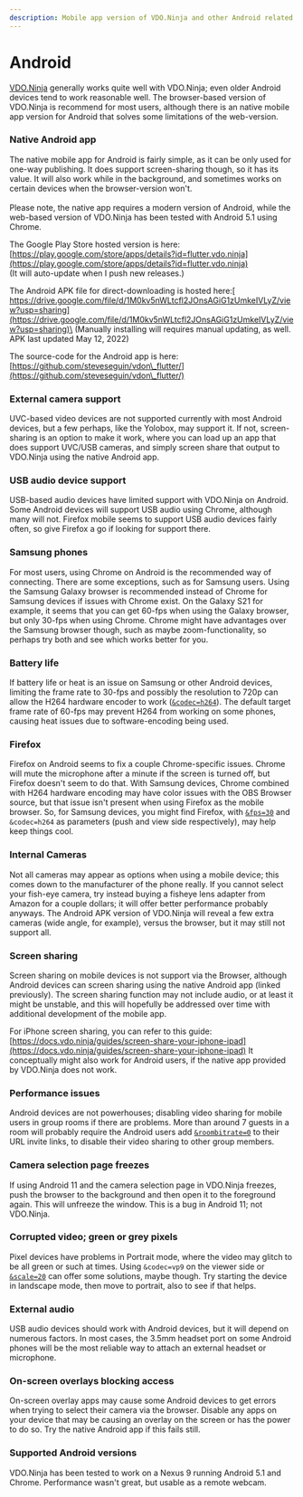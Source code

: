 ```yaml
---
description: Mobile app version of VDO.Ninja and other Android related topics
---
```


# Android

[VDO.Ninja](https://vdo.ninja) generally works quite well with VDO.Ninja; even older Android devices tend to work reasonable well. The browser-based version of VDO.Ninja is recommend for most users, although there is an native mobile app version for Android that solves some limitations of the web-version.

### Native Android app

The native mobile app for Android is fairly simple, as it can be only used for one-way publishing. It does support screen-sharing though, so it has its value.  It will also work while in the background, and sometimes works on certain devices when the browser-version won't.\
\
Please note, the native app requires a modern version of Android, while the web-based version of VDO.Ninja has been tested with Android 5.1 using Chrome.

The Google Play Store hosted version is here: \
[https://play.google.com/store/apps/details?id=flutter.vdo.ninja](https://play.google.com/store/apps/details?id=flutter.vdo.ninja)  \
(It will auto-update when I push new releases.)

The Android APK file for direct-downloading is hosted here:[\
https://drive.google.com/file/d/1M0kv5nWLtcfl2JOnsAGiG1zUmkeIVLyZ/view?usp=sharing](https://drive.google.com/file/d/1M0kv5nWLtcfl2JOnsAGiG1zUmkeIVLyZ/view?usp=sharing)\
(Manually installing will requires manual updating, as well.  APK last updated May 12, 2022)

The source-code for the Android app is here:\
[https://github.com/steveseguin/vdon\_flutter/](https://github.com/steveseguin/vdon\_flutter/)

### External camera support

UVC-based video devices are not supported currently with most Android devices, but a few perhaps, like the Yolobox, may support it. If not, screen-sharing is an option to make it work, where you can load up an app that does support UVC/USB cameras, and simply screen share that output to VDO.Ninja using the native Android app.

### USB audio device support

USB-based audio devices have limited support with VDO.Ninja on Android. Some Android devices will support USB audio using Chrome, although many will not. Firefox mobile seems to support USB audio devices fairly often, so give Firefox a go if looking for support there.

### Samsung phones

For most users, using Chrome on Android is the recommended way of connecting. There are some exceptions, such as for Samsung users. Using the Samsung Galaxy browser is recommended instead of Chrome for Samsung devices if issues with Chrome exist. On the Galaxy S21 for example, it seems that you can get 60-fps when using the Galaxy browser, but only 30-fps when using Chrome. Chrome might have advantages over the Samsung browser though, such as maybe zoom-functionality, so perhaps try both and see which works better for you.

### Battery life

If battery life or heat is an issue on Samsung or other Android devices, limiting the frame rate to 30-fps and possibly the resolution to 720p can allow the H264 hardware encoder to work ([`&codec=h264`](../advanced-settings/view-parameters/codec.md)). The default target frame rate of 60-fps may prevent H264 from working on some phones, causing heat issues due to software-encoding being used.&#x20;

### Firefox

Firefox on Android seems to fix a couple Chrome-specific issues. Chrome will mute the microphone after a minute if the screen is turned off, but Firefox doesn't seem to do that. With Samsung devices, Chrome combined with H264 hardware encoding may have color issues with the OBS Browser source, but that issue isn't present when using Firefox as the mobile browser. So, for Samsung devices, you might find Firefox, with [`&fps=30`](../source-settings/and-framerate.md) and `&codec=h264` as parameters (push and view side respectively), may help keep things cool.

### Internal Cameras

Not all cameras may appear as options when using a mobile device; this comes down to the manufacturer of the phone really. If you cannot select your fish-eye camera, try instead buying a fisheye lens adapter from Amazon for a couple dollars; it will offer better performance probably anyways. The Android APK version of VDO.Ninja will reveal a few extra cameras (wide angle, for example), versus the browser, but it may still not support all.

### Screen sharing

Screen sharing on mobile devices is not support via the Browser, although Android devices can screen sharing using the native Android app (linked previously). The screen sharing function may not include audio, or at least it might be unstable, and this will hopefully be addressed over time with additional development of the mobile app.

For iPhone screen sharing, you can refer to this guide: [https://docs.vdo.ninja/guides/screen-share-your-iphone-ipad](https://docs.vdo.ninja/guides/screen-share-your-iphone-ipad)  It conceptually might also work for Android users, if the native app provided by VDO.Ninja does not work.

### Performance issues

Android devices are not powerhouses; disabling video sharing for mobile users in group rooms if there are problems. More than around 7 guests in a room will probably require the Android users add [`&roombitrate=0`](../source-settings/roombitrate.md) to their URL invite links, to disable their video sharing to other group members.

### Camera selection page freezes

If using Android 11 and the camera selection page in VDO.Ninja freezes, push the browser to the background and then open it to the foreground again. This will unfreeze the window. This is a bug in Android 11; not VDO.Ninja.

### Corrupted video; green or grey pixels

Pixel devices have problems in Portrait mode, where the video may glitch to be all green or such at times. Using `&codec=vp9` on the viewer side or [`&scale=20`](../advanced-settings/view-parameters/scale.md) can offer some solutions, maybe though. Try starting the device in landscape mode, then move to portrait, also to see if that helps.

### External audio

USB audio devices should work with Android devices, but it will depend on numerous factors. In most cases, the 3.5mm headset port on some Android phones will be the most reliable way to attach an external headset or microphone.

### On-screen overlays blocking access

On-screen overlay apps may cause some Android devices to get errors when trying to select their camera via the browser. Disable any apps on your device that may be causing an overlay on the screen or has the power to do so. Try the native Android app if this fails still.

### Supported Android versions

VDO.Ninja has been tested to work on a Nexus 9 running Android 5.1 and Chrome. Performance wasn't great, but usable as a remote webcam.&#x20;
